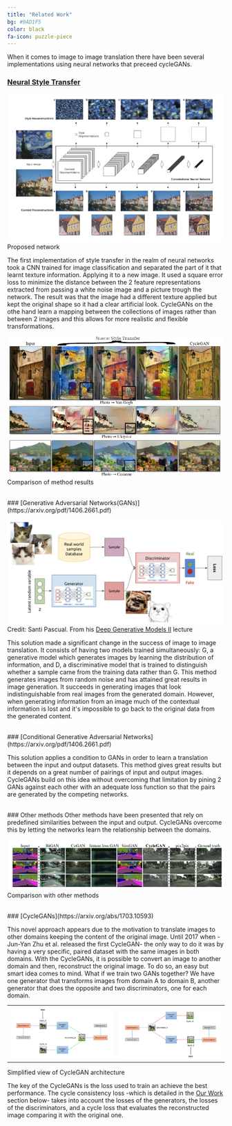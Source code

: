 ```yaml
---
title: "Related Work"
bg: #9AD1F5
color: black
fa-icon: puzzle-piece
---
```


When it comes to image to image translation there have been several implementations using neural networks that preceed cycleGANs.

### [Neural Style Transfer](https://arxiv.org/abs/1508.06576)

<p class="caption"><img src="./img/basicstyletransfer.png">
<br />Proposed network</p>

The first implementation of style transfer in the realm of neural networks took a CNN trained for image classification and separated the part of it that learnt texture information. Applying it to a new image. It used a square error loss  to minimize the distance between the 2 feature representations extracted from passing a white noise image and a picture trough the network. 
The result was that the image had a different texture applied but kept the original shape so it had a clear artificial look. CycleGANs on the othe hand learn a mapping between the collections of images rather than between 2 images and this allows for more realistic and flexible transformations. 

<p class="caption"><img src="./img/neuralstylecomparison.png"><br />Comparison of method results</p>

<br>
### [Generative Adversarial Networks(GANs)](https://arxiv.org/pdf/1406.2661.pdf)

<p class="caption"><img src="./img/GAN_diagram.jpg">
<br />Credit: Santi Pascual. From his <a href="https://docs.google.com/presentation/d/19ytP7ZStPx8euB-V6HexpunbeACBgmlBnKFUJ1ocl2Q/edit#slide=id.g28086851ef_0_0">Deep Generative Models II</a> lecture</p>

This solution made a significant change in the success of image to image translation. It consists of having two models trained simultaneously: G, a generative model which generates images by learning the distribution of information, and D, a discriminative model that is trained to distinguish whether a sample came from the training data rather than G.
This method generates images from random noise and has attained great results in image generation. It succeeds in generating images that look indistinguishable from real images from the generated domain. However, when generating information from an image much of the contextual information is lost and it's impossible to go back to the original data from the generated content.

<br>
### [Conditional Generative Adversarial Networks](https://arxiv.org/pdf/1406.2661.pdf)

This solution applies a condition to GANs in order to learn a translation between the input and output datasets. This method gives great results but it depends on a great number of pairings of input and output images. CycleGANs build on this idea without overcoming that limitation by pining 2 GANs against each other with an adequate loss function so that the pairs are generated by the competing networks.

<br>
### Other methods
Other methods have been presented that rely on predefined similarities between the input and output. CycleGANs overcome this by letting the networks learn the relationship between the domains.

<p class="caption"><img src="./img/comparisonmethods.jpg"><br />Comparison with other methods</p>

<br>
### [CycleGANs](https://arxiv.org/abs/1703.10593)

This novel approach appears due to the motivation to translate images to other domains keeping the content of the original image. Until 2017 when -Jun-Yan Zhu et al. released the first CycleGAN- the only way to do it was by having a very specific, paired dataset with the same images in both domains. With the CycleGANs, it is possible to convert an image to another domain and then, reconstruct the original image.
To do so, an easy but smart idea comes to mind. What if we train two GANs together? We have one generator that transforms images from domain A to domain B, another generator that does the opposite and two discriminators, one for each domain.

<table class="center">
    <tr>
        <th>
            <img src="./img/simplifiedcyclegan_1.png">
        </th>
        <th>
            <img src="./img/simplifiedcyclegan_2.png">
        </th>
    </tr>
</table>
<p class="caption">Simplified view of CycleGAN architecture</p>

The key of the CycleGANs is the loss used to train an achieve the best performance. The cycle consistency loss -which is detailed in the [Our Work](https://telecombcn-dl.github.io/2018-dlai-team3/#work) section below- takes into account the losses of the generators, the losses of the discriminators, and a cycle loss that evaluates the reconstructed image comparing it with the original one.
